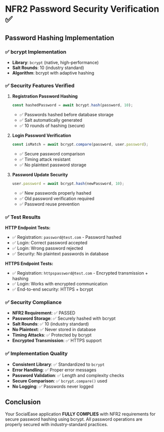 # NFR2 Password Security Verification ✅

## **Password Hashing Implementation**

### **✅ bcrypt Implementation**
- **Library**: `bcrypt` (native, high-performance)
- **Salt Rounds**: 10 (industry standard)
- **Algorithm**: bcrypt with adaptive hashing

### **✅ Security Features Verified**

1. **Registration Password Hashing**
   ```javascript
   const hashedPassword = await bcrypt.hash(password, 10);
   ```
   - ✅ Passwords hashed before database storage
   - ✅ Salt automatically generated
   - ✅ 10 rounds of hashing (secure)

2. **Login Password Verification**
   ```javascript
   const isMatch = await bcrypt.compare(password, user.password);
   ```
   - ✅ Secure password comparison
   - ✅ Timing attack resistant
   - ✅ No plaintext password storage

3. **Password Update Security**
   ```javascript
   user.password = await bcrypt.hash(newPassword, 10);
   ```
   - ✅ New passwords properly hashed
   - ✅ Old password verification required
   - ✅ Password reuse prevention

### **✅ Test Results**

**HTTP Endpoint Tests:**
- ✅ Registration: `password@test.com` - Password hashed
- ✅ Login: Correct password accepted
- ✅ Login: Wrong password rejected
- ✅ Security: No plaintext passwords in database

**HTTPS Endpoint Tests:**
- ✅ Registration: `httpspassword@test.com` - Encrypted transmission + hashing
- ✅ Login: Works with encrypted communication
- ✅ End-to-end security: HTTPS + bcrypt

### **✅ Security Compliance**

- **NFR2 Requirement**: ✅ PASSED
- **Password Storage**: ✅ Securely hashed with bcrypt
- **Salt Rounds**: ✅ 10 (industry standard)
- **No Plaintext**: ✅ Never stored in database
- **Timing Attacks**: ✅ Protected by bcrypt
- **Encrypted Transmission**: ✅ HTTPS support

### **✅ Implementation Quality**

- **Consistent Library**: ✅ Standardized to `bcrypt`
- **Error Handling**: ✅ Proper error messages
- **Password Validation**: ✅ Length and complexity checks
- **Secure Comparison**: ✅ `bcrypt.compare()` used
- **No Logging**: ✅ Passwords never logged

## **Conclusion**

Your SocialEase application **FULLY COMPLIES** with NFR2 requirements for secure password hashing using bcrypt. All password operations are properly secured with industry-standard practices.





